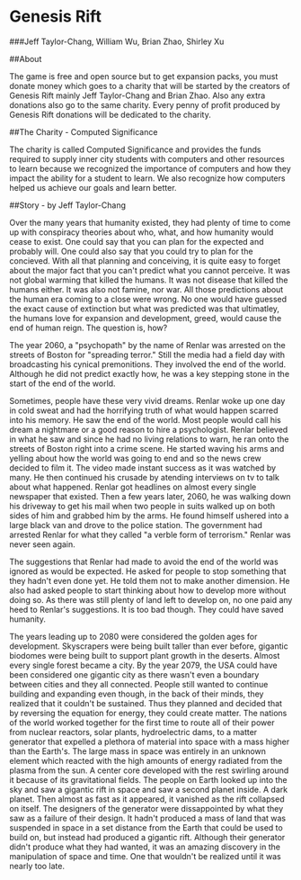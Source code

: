 Genesis Rift
======

###Jeff Taylor-Chang, William Wu, Brian Zhao, Shirley Xu

##About

The game is free and open source but to get expansion packs, you must donate money which goes to a charity
 that will be started by the creators of Genesis Rift mainly Jeff Taylor-Chang and Brian Zhao. Also any
 extra donations also go to the same charity. Every penny of profit produced by Genesis Rift donations
 will be dedicated to the charity.

##The Charity - Computed Significance

The charity is called Computed Significance and provides the funds required to supply inner city students with computers and other resources
 to learn because we recognized the importance of computers and how they impact the ability for a student to learn. We also
 recognize how computers helped us achieve our goals and learn better.

##Story - by Jeff Taylor-Chang

Over the many years that humanity existed, they had plenty of time to come up with conspiracy theories about who, what, and how
 humanity would cease to exist. One could say that you can plan for the expected and probably will. One could also say that you
 could try to plan for the concieved. With all that planning and conceiving, it is quite easy to forget about the major fact that
 you can't predict what you cannot perceive. It was not global warming that killed the humans. It was not disease that killed the
 humans either. It was also not famine, nor war. All those predictions about the human era coming to a close were wrong. No one
 would have guessed the exact cause of extinction but what was predicted was that ultimatley, the humans love for expansion and
 development, greed, would cause the end of human reign. The question is, how?

The year 2060, a "psychopath" by the name of Renlar was arrested on the streets of Boston for "spreading terror." Still the media
 had a field day with broadcasting his cynical premonitions. They involved the end of the world. Although he did not predict exactly
 how, he was a key stepping stone in the start of the end of the world.

Sometimes, people have these very vivid dreams. Renlar woke up one day in cold sweat and had the horrifying truth of what would
 happen scarred into his memory. He saw the end of the world. Most people would call his dream a nightmare or a good reason to
 hire a psychologist. Renlar believed in what he saw and since he had no living relations to warn, he ran onto the streets of
 Boston right into a crime scene. He started waving his arms and yelling about how the world was going to end and so the news
 crew decided to film it. The video made instant success as it was watched by many. He then continued his crusade by atending
 interviews on tv to talk about what happened. Renlar got headlines on almost every single newspaper that existed. Then a few
 years later, 2060, he was walking down his driveway to get his mail when two people in suits walked up on both sides of him and
 grabbed him by the arms. He found himself ushered into a large black van and drove to the police station. The government had
 arrested Renlar for what they called "a verble form of terrorism." Renlar was never seen again.

The suggestions that Renlar had made to avoid the end of the world was ignored as would be expected. He asked for people
 to stop something that they hadn't even done yet. He told them not to make another dimension. He also had asked people
 to start thinking about how to develop more without doing so. As there was still plenty of land left to develop on, no
 one paid any heed to Renlar's suggestions. It is too bad though. They could have saved humanity.

The years leading up to 2080 were considered the golden ages for development. Skyscrapers were being built taller than ever before,
 gigantic biodomes were being built to support plant growth in the deserts. Almost every single forest became a city. By the year
 2079, the USA could have been considered one gigantic city as there wasn't even a boundary between cities and they all connected.
 People still wanted to continue building and expanding even though, in the back of their minds, they realized that it couldn't be
 sustained. Thus they planned and decided that by reversing the equation for energy, they could create matter. The nations of the
 world worked together for the first time to route all of their power from nuclear reactors, solar plants, hydroelectric dams, to
 a matter generator that expelled a plethora of material into space with a mass higher than the Earth's. The large mass in space
 was entirely in an unknown element which reacted with the high amounts of energy radiated from the plasma from the sun. A center
 core developed with the rest swirling around it because of its gravitational fields. The people on Earth looked up into the sky
 and saw a gigantic rift in space and saw a second planet inside. A dark planet. Then almost as fast as it appeared, it vanished
 as the rift collapsed on itself. The designers of the generator were dissappointed by what they saw as a failure of their design.
 It hadn't produced a mass of land that was suspended in space in a set distance from the Earth that could be used to build on, but
 instead had produced a gigantic rift. Although their generator didn't produce what they had wanted, it was an amazing discovery in
 the manipulation of space and time. One that wouldn't be realized until it was nearly too late. 
